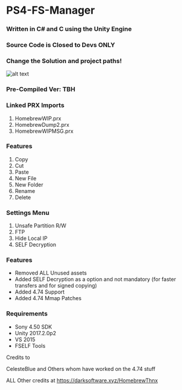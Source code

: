 # PS4-FS-Manager

### Written in C# and C using the Unity Engine

### Source Code is Closed to Devs ONLY

### Change the Solution and project paths!



![alt text](https://github.com/LightningMods/PS4-FS-Manager/blob/master/FS.png)



### Pre-Compiled Ver: TBH

### Linked PRX Imports

1. HomebrewWIP.prx
2. HomebrewDump2.prx
3. HomebrewWIPMSG.prx




### Features
1. Copy
2. Cut
3. Paste
4. New File
5. New Folder
6. Rename
7. Delete

### Settings Menu
1. Unsafe Partition R/W
2. FTP
3. Hide Local IP
3. SELF Decryption

### Features

- Removed ALL Unused assets
- Added SELF Decryption as a option and not mandatory (for faster transfers and for signed copying)
- Added 4.74 Support
- Added 4.74 Mmap Patches

### Requirements

- Sony 4.50 SDK
- Unity 2017.2.0p2
- VS 2015
- FSELF Tools

Credits to

CelesteBlue and Others whom have worked on the 4.74 stuff

ALL Other credits at https://darksoftware.xyz/HomebrewThnx
